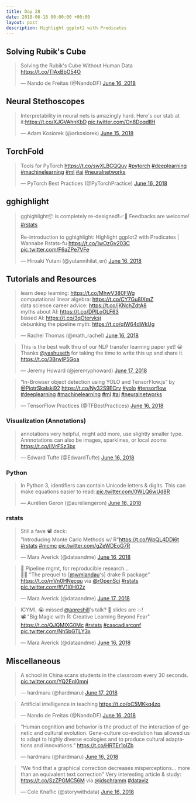 ```yaml
---
title: Day 28
date: 2018-06-16 00:00:00 +00:00
layout: post
description: Highlight ggplot2 with Predicates
---
```


##  Solving Rubik's Cube
<amp-twitter width="400" height="400"
             layout="responsive"
             data-tweetid="1007899153513447425">
    <blockquote placeholder><p lang="en" dir="ltr">Solving the Rubik&#39;s Cube Without Human Data <a href="https://t.co/TIAxBbO54O">https://t.co/TIAxBbO54O</a></p>&mdash; Nando de Freitas (@NandoDF) <a href="https://twitter.com/NandoDF/status/1007899153513447425?ref_src=twsrc%5Etfw">June 16, 2018</a></blockquote>
</amp-twitter>

## Neural Stethoscopes
<amp-twitter width="400" height="400"
             layout="responsive"
             data-tweetid="1007556505623810048">
    <blockquote placeholder><p lang="en" dir="ltr">Interpretability in neural nets is amazingly hard. Here&#39;s our stab at it:<a href="https://t.co/XJGVAhnKbD">https://t.co/XJGVAhnKbD</a> <a href="https://t.co/On8DoqdIlH">pic.twitter.com/On8DoqdIlH</a></p>&mdash; Adam Kosiorek (@arkosiorek) <a href="https://twitter.com/arkosiorek/status/1007556505623810048?ref_src=twsrc%5Etfw">June 15, 2018</a></blockquote>
</amp-twitter>

## TorchFold
<amp-twitter width="400" height="400"
             layout="responsive"
             data-tweetid="1008010980880773122">
    <blockquote placeholder><p lang="en" dir="ltr">Tools for PyTorch <a href="https://t.co/swXLBCQQuv">https://t.co/swXLBCQQuv</a> <a href="https://twitter.com/hashtag/pytorch?src=hash&amp;ref_src=twsrc%5Etfw">#pytorch</a> <a href="https://twitter.com/hashtag/deeplearning?src=hash&amp;ref_src=twsrc%5Etfw">#deeplearning</a> <a href="https://twitter.com/hashtag/machinelearning?src=hash&amp;ref_src=twsrc%5Etfw">#machinelearning</a> <a href="https://twitter.com/hashtag/ml?src=hash&amp;ref_src=twsrc%5Etfw">#ml</a> <a href="https://twitter.com/hashtag/ai?src=hash&amp;ref_src=twsrc%5Etfw">#ai</a> <a href="https://twitter.com/hashtag/neuralnetworks?src=hash&amp;ref_src=twsrc%5Etfw">#neuralnetworks</a></p>&mdash; PyTorch Best Practices (@PyTorchPractice) <a href="https://twitter.com/PyTorchPractice/status/1008010980880773122?ref_src=twsrc%5Etfw">June 16, 2018</a></blockquote>
</amp-twitter>

##  gghighlight
<amp-twitter width="400" height="400"
             layout="responsive"
             data-tweetid="1007988768228270086">
    <blockquote placeholder><p lang="en" dir="ltr">gghighlight📦 is completely re-designed!📈🔦 Feedbacks are welcome! <a href="https://twitter.com/hashtag/rstats?src=hash&amp;ref_src=twsrc%5Etfw">#rstats</a> <br><br>Re-introduction to gghighlight: Highlight ggplot2 with Predicates | Wannabe Rstats-fu <a href="https://t.co/1wOzGv203C">https://t.co/1wOzGv203C</a> <a href="https://t.co/F6aZPe7VFe">pic.twitter.com/F6aZPe7VFe</a></p>&mdash; Hiroaki Yutani (@yutannihilat_en) <a href="https://twitter.com/yutannihilat_en/status/1007988768228270086?ref_src=twsrc%5Etfw">June 16, 2018</a></blockquote>
</amp-twitter>

## Tutorials and Resources
<amp-twitter width="400" height="400"
             layout="responsive"
             data-tweetid="1008033901799923712">
    <blockquote placeholder><p lang="en" dir="ltr">learn deep learning: <a href="https://t.co/MhwV380FWg">https://t.co/MhwV380FWg</a><br>computational linear algebra: <a href="https://t.co/CY7Gu8IXmZ">https://t.co/CY7Gu8IXmZ</a><br>data science career advice: <a href="https://t.co/jKNchZdtA8">https://t.co/jKNchZdtA8</a><br>myths about AI: <a href="https://t.co/DPlLoOLF63">https://t.co/DPlLoOLF63</a><br>biased AI: <a href="https://t.co/3qOtervksj">https://t.co/3qOtervksj</a><br>debunking the pipeline myth: <a href="https://t.co/qIW64dWkUg">https://t.co/qIW64dWkUg</a></p>&mdash; Rachel Thomas (@math_rachel) <a href="https://twitter.com/math_rachel/status/1008033901799923712?ref_src=twsrc%5Etfw">June 16, 2018</a></blockquote>
</amp-twitter>

<amp-twitter width="400" height="400"
             layout="responsive"
             data-tweetid="1008156649788325889">
    <blockquote placeholder><p lang="en" dir="ltr">This is the best walk thru of our NLP transfer learning paper yet! 😀<br>Thanks <a href="https://twitter.com/yashuseth?ref_src=twsrc%5Etfw">@yashuseth</a> for taking the time to write this up and share it. <a href="https://t.co/3BrwIP5Goa">https://t.co/3BrwIP5Goa</a></p>&mdash; Jeremy Howard (@jeremyphoward) <a href="https://twitter.com/jeremyphoward/status/1008156649788325889?ref_src=twsrc%5Etfw">June 17, 2018</a></blockquote>
</amp-twitter>

<amp-twitter width="400" height="400"
             layout="responsive"
             data-tweetid="1007923689763950593">
    <blockquote placeholder><p lang="en" dir="ltr">“In-Browser object detection using YOLO and TensorFlow.js” by <a href="https://twitter.com/PiotrSkalski92?ref_src=twsrc%5Etfw">@PiotrSkalski92</a> <a href="https://t.co/Ny32S9ECrv">https://t.co/Ny32S9ECrv</a> <a href="https://twitter.com/hashtag/yolo?src=hash&amp;ref_src=twsrc%5Etfw">#yolo</a> <a href="https://twitter.com/hashtag/tensorflow?src=hash&amp;ref_src=twsrc%5Etfw">#tensorflow</a> <a href="https://twitter.com/hashtag/deeplearning?src=hash&amp;ref_src=twsrc%5Etfw">#deeplearning</a> <a href="https://twitter.com/hashtag/machinelearning?src=hash&amp;ref_src=twsrc%5Etfw">#machinelearning</a> <a href="https://twitter.com/hashtag/ml?src=hash&amp;ref_src=twsrc%5Etfw">#ml</a> <a href="https://twitter.com/hashtag/ai?src=hash&amp;ref_src=twsrc%5Etfw">#ai</a> <a href="https://twitter.com/hashtag/neuralnetworks?src=hash&amp;ref_src=twsrc%5Etfw">#neuralnetworks</a></p>&mdash; TensorFlow Practices (@TFBestPractices) <a href="https://twitter.com/TFBestPractices/status/1007923689763950593?ref_src=twsrc%5Etfw">June 16, 2018</a></blockquote>
</amp-twitter>

### Visualization (Annotations)
<amp-twitter width="400" height="400"
             layout="responsive"
             data-tweetid="1007984507776065536">
    <blockquote placeholder><p lang="en" dir="ltr">annotations very helpful, might add more, use slightly smaller type. Annnotations can also be images, sparklines, or local zooms <a href="https://t.co/IiVrFSz3bx">https://t.co/IiVrFSz3bx</a></p>&mdash; Edward Tufte (@EdwardTufte) <a href="https://twitter.com/EdwardTufte/status/1007984507776065536?ref_src=twsrc%5Etfw">June 16, 2018</a></blockquote>
</amp-twitter>

### Python
<amp-twitter width="400" height="400"
             layout="responsive"
             data-tweetid="1007991335717167104">
    <blockquote placeholder><p lang="en" dir="ltr">In Python 3, identifiers can contain Unicode letters &amp; digits. This can make equations easier to read: <a href="https://t.co/0WLQ6wUd8R">pic.twitter.com/0WLQ6wUd8R</a></p>&mdash; Aurélien Geron (@aureliengeron) <a href="https://twitter.com/aureliengeron/status/1007991335717167104?ref_src=twsrc%5Etfw">June 16, 2018</a></blockquote>
</amp-twitter>

### rstats
<amp-twitter width="400" height="400"
             layout="responsive"
             data-tweetid="1007971565621923840">
    <blockquote placeholder><p lang="en" dir="ltr">Still a fave 📽 deck: <br>&quot;Introducing Monte Carlo Methods w/ R&quot;<a href="https://t.co/WpQL4DDi6t">https://t.co/WpQL4DDi6t</a> <a href="https://twitter.com/hashtag/rstats?src=hash&amp;ref_src=twsrc%5Etfw">#rstats</a> <a href="https://twitter.com/hashtag/mcmc?src=hash&amp;ref_src=twsrc%5Etfw">#mcmc</a> <a href="https://t.co/gZeWDEoG7R">pic.twitter.com/gZeWDEoG7R</a></p>&mdash; Mara Averick (@dataandme) <a href="https://twitter.com/dataandme/status/1007971565621923840?ref_src=twsrc%5Etfw">June 16, 2018</a></blockquote>
</amp-twitter>

<amp-twitter width="400" height="400"
             layout="responsive"
             data-tweetid="1008169622322008065">
    <blockquote placeholder><p lang="en" dir="ltr">💪 Pipeline mgmt, for reproducible research…<br>👨‍🔬 &quot;The prequel to [<a href="https://twitter.com/wmlandau?ref_src=twsrc%5Etfw">@wmlandau</a>&#39;s] drake R package&quot; <a href="https://t.co/mVn0HNecqu">https://t.co/mVn0HNecqu</a> via <a href="https://twitter.com/rOpenSci?ref_src=twsrc%5Etfw">@rOpenSci</a> <a href="https://twitter.com/hashtag/rstats?src=hash&amp;ref_src=twsrc%5Etfw">#rstats</a> <a href="https://t.co/ffV1I0H02z">pic.twitter.com/ffV1I0H02z</a></p>&mdash; Mara Averick (@dataandme) <a href="https://twitter.com/dataandme/status/1008169622322008065?ref_src=twsrc%5Etfw">June 17, 2018</a></blockquote>
</amp-twitter>

<amp-twitter width="400" height="400"
             layout="responsive"
             data-tweetid="1008031964484554754">
    <blockquote placeholder><p lang="en" dir="ltr">ICYMI, 😭 missed <a href="https://twitter.com/apreshill?ref_src=twsrc%5Etfw">@apreshill</a>&#39;s talk? 💖 slides are 💥!<br>📽 &quot;Big Magic with R: Creative Learning Beyond Fear&quot;<br> <a href="https://t.co/QJQMIXG0Mc">https://t.co/QJQMIXG0Mc</a> <a href="https://twitter.com/hashtag/rstats?src=hash&amp;ref_src=twsrc%5Etfw">#rstats</a> <a href="https://twitter.com/hashtag/cascadiarconf?src=hash&amp;ref_src=twsrc%5Etfw">#cascadiarconf</a> <a href="https://t.co/Nh5bGTLY3x">pic.twitter.com/Nh5bGTLY3x</a></p>&mdash; Mara Averick (@dataandme) <a href="https://twitter.com/dataandme/status/1008031964484554754?ref_src=twsrc%5Etfw">June 16, 2018</a></blockquote>
</amp-twitter>

## Miscellaneous
<amp-twitter width="400" height="400"
             layout="responsive"
             data-tweetid="1008257253302939649">
    <blockquote placeholder><p lang="en" dir="ltr">A school in China scans students in the classroom every 30 seconds. <a href="https://t.co/YQ2Eql0mni">pic.twitter.com/YQ2Eql0mni</a></p>&mdash; hardmaru (@hardmaru) <a href="https://twitter.com/hardmaru/status/1008257253302939649?ref_src=twsrc%5Etfw">June 17, 2018</a></blockquote>
</amp-twitter>

<amp-twitter width="400" height="400"
             layout="responsive"
             data-tweetid="1007900787140366336">
    <blockquote placeholder><p lang="en" dir="ltr">Artificial intelligence in teaching  <a href="https://t.co/oC5MKkq4zo">https://t.co/oC5MKkq4zo</a></p>&mdash; Nando de Freitas (@NandoDF) <a href="https://twitter.com/NandoDF/status/1007900787140366336?ref_src=twsrc%5Etfw">June 16, 2018</a></blockquote>
</amp-twitter>

<amp-twitter width="400" height="400"
             layout="responsive"
             data-tweetid="1008078084086493184">
    <blockquote placeholder><p lang="en" dir="ltr">“Human cognition and behavior is the product of the interaction of genetic and cultural evolution. Gene-culture co-evolution has allowed us to adapt to highly diverse ecologies and to produce cultural adaptations and innovations.” <a href="https://t.co/HRTEr1oIZb">https://t.co/HRTEr1oIZb</a></p>&mdash; hardmaru (@hardmaru) <a href="https://twitter.com/hardmaru/status/1008078084086493184?ref_src=twsrc%5Etfw">June 16, 2018</a></blockquote>
</amp-twitter>

<amp-twitter width="400" height="400"
             layout="responsive"
             data-tweetid="1007804037180239873">
    <blockquote placeholder><p lang="en" dir="ltr">“We find that a graphical correction decreases misperceptions... more than an equivalent text correction&quot; Very interesting article &amp; study: <a href="https://t.co/SzZPGMC56M">https://t.co/SzZPGMC56M</a> via <a href="https://twitter.com/jdschramm?ref_src=twsrc%5Etfw">@jdschramm</a> <a href="https://twitter.com/hashtag/dataviz?src=hash&amp;ref_src=twsrc%5Etfw">#dataviz</a></p>&mdash; Cole Knaflic (@storywithdata) <a href="https://twitter.com/storywithdata/status/1007804037180239873?ref_src=twsrc%5Etfw">June 16, 2018</a></blockquote>
</amp-twitter>
